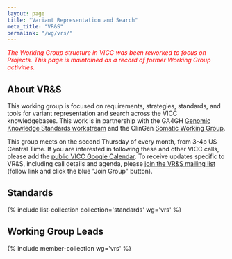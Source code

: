 ```yaml
---
layout: page
title: "Variant Representation and Search"
meta_title: "VR&S"
permalink: "/wg/vrs/"
---
```

<div style="color:red;"><em>
The Working Group structure in VICC was been reworked to focus on Projects. This page is maintained as a record of former Working Group activities.
</em></div>

## About VR&S

This working group is focused on requirements, strategies, standards, and tools for variant representation and search across the VICC knowledgebases. This work is in partnership with the GA4GH [Genomic Knowledge Standards workstream](https://ga4gh-gks.github.io/) and the ClinGen [Somatic Working Group](https://clinicalgenome.org/working-groups/somatic/).

This group meets on the second Thursday of every month, from 3-4p US Central Time. If you are interested in following these and other VICC calls, please add the [public VICC Google Calendar](https://calendar.google.com/calendar?cid=aG9xYmVrZWY0ODJpODJxY2hvZDM0aWNmbGtAZ3JvdXAuY2FsZW5kYXIuZ29vZ2xlLmNvbQ). To receive updates specific to VR&S, including call details and agenda, please [join the VR&S mailing list](https://groups.google.com/forum/#!forum/vicc-vrs-wg) (follow link and click the blue "Join Group" button).

## Standards
{% include list-collection collection='standards' wg='vrs' %}

## Working Group Leads
{% include member-collection wg='vrs' %}
